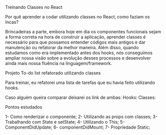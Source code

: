 Treinando Classes no React

Por quê aprender a codar utilizando classes no React, como faziam os Incas?

Brincadeiras a parte, embora hoje em dia os componentes funcionais sejam a forma correta na hora de construir a aplicação, aprender classes é necessário para que possamos entender códigos mais antigos e dar manutenção ou refatorar da melhor maneira. Além disso, quando estudamos como era implementado antes dos hooks, nós conseguimos ampliar nossa visão sobre a evolução desses processos e desenvolver ainda mais nossa fluência na linguagem/framework. 

Projeto To-do list refatorado utilizando classes 

Para treinar, eu refatorei uma lista de tarefas que eu havia feito utilizando hooks.

Caso alguém queira comparar deixarei os link de ambas: 
Hooks: 
Classes: 

Pontos estudados

1- Como renderizar o componente;
2- Utilizando as props com classes;
3- Trabalhando com State e setState;
4- Utilizando o This;
5- ComponentDidUpdate;
6- componentDidMount;
7- Propriedade Static;